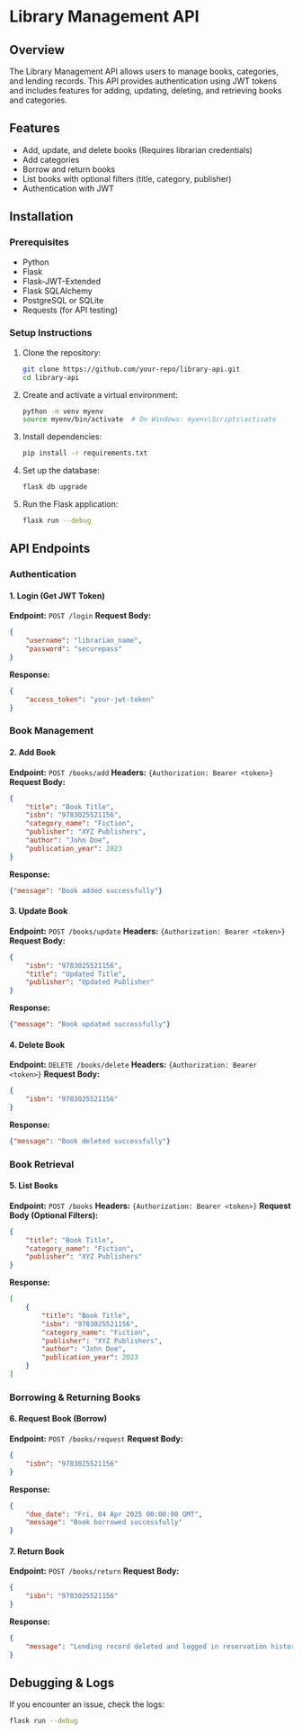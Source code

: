 
# Library Management API

## Overview

The Library Management API allows users to manage books, categories, and lending records. This API provides authentication using JWT tokens and includes features for adding, updating, deleting, and retrieving books and categories.

## Features

-   Add, update, and delete books (Requires librarian credentials)
-   Add categories
-   Borrow and return books
-   List books with optional filters (title, category, publisher)
-   Authentication with JWT

## Installation

### Prerequisites

-   Python
-   Flask
-   Flask-JWT-Extended
-   Flask SQLAlchemy
-   PostgreSQL or SQLite
-   Requests (for API testing)

### Setup Instructions

1.  Clone the repository:
    
    ```sh
    git clone https://github.com/your-repo/library-api.git
    cd library-api
    
    ```
    
2.  Create and activate a virtual environment:
    
    ```sh
    python -m venv myenv
    source myenv/bin/activate  # On Windows: myenv\Scripts\activate
    
    ```
    
3.  Install dependencies:
    
    ```sh
    pip install -r requirements.txt
    
    ```
    
4.  Set up the database:
    
    ```sh
    flask db upgrade
    
    ```
    
5.  Run the Flask application:
    
    ```sh
    flask run --debug
    
    ```
    

## API Endpoints

### Authentication

#### 1. **Login (Get JWT Token)**

**Endpoint:** `POST /login` **Request Body:**

```json
{
    "username": "librarian_name",
    "password": "securepass"
}

```

**Response:**

```json
{
    "access_token": "your-jwt-token"
}

```

### Book Management

#### 2. **Add Book**

**Endpoint:** `POST /books/add` **Headers:** `{Authorization: Bearer <token>}` **Request Body:**

```json
{
    "title": "Book Title",
    "isbn": "9783025521156",
    "category_name": "Fiction",
    "publisher": "XYZ Publishers",
    "author": "John Doe",
    "publication_year": 2023
}

```

**Response:**

```json
{"message": "Book added successfully"}

```

#### 3. **Update Book**

**Endpoint:** `POST /books/update` **Headers:** `{Authorization: Bearer <token>}` **Request Body:**

```json
{
    "isbn": "9783025521156",
    "title": "Updated Title",
    "publisher": "Updated Publisher"
}

```

**Response:**

```json
{"message": "Book updated successfully"}

```

#### 4. **Delete Book**

**Endpoint:** `DELETE /books/delete` **Headers:** `{Authorization: Bearer <token>}` **Request Body:**

```json
{
    "isbn": "9783025521156"
}

```

**Response:**

```json
{"message": "Book deleted successfully"}

```

### Book Retrieval

#### 5. **List Books**

**Endpoint:** `POST /books` **Headers:** `{Authorization: Bearer <token>}` **Request Body (Optional Filters):**

```json
{
    "title": "Book Title",
    "category_name": "Fiction",
    "publisher": "XYZ Publishers"
}

```

**Response:**

```json
[
    {
        "title": "Book Title",
        "isbn": "9783025521156",
        "category_name": "Fiction",
        "publisher": "XYZ Publishers",
        "author": "John Doe",
        "publication_year": 2023
    }
]

```

### Borrowing & Returning Books

#### 6. **Request Book (Borrow)**

**Endpoint:** `POST /books/request` **Request Body:**

```json
{
    "isbn": "9783025521156"
}

```

**Response:**

```json
{
    "due_date": "Fri, 04 Apr 2025 00:00:00 GMT",
    "message": "Book borrowed successfully"
}
```

#### 7. **Return Book**

**Endpoint:** `POST /books/return` **Request Body:**

```json
{
    "isbn": "9783025521156"
}

```

**Response:**

```json
{
    "message": "Lending record deleted and logged in reservation history"
}
```

## Debugging & Logs

If you encounter an issue, check the logs:

```sh
flask run --debug
```